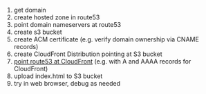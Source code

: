1. get domain
2. create hosted zone in route53
3. point domain nameservers at route53
4. create s3 bucket
5. create ACM certificate (e.g. verify domain ownership via CNAME records)
6. create CloudFront Distribution pointing at S3 bucket
7. [point route53 at CloudFront](https://docs.aws.amazon.com/Route53/latest/DeveloperGuide/routing-to-cloudfront-distribution.html) (e.g. with A and AAAA records for CloudFront)
8. upload index.html to S3 bucket
9. try in web browser, debug as needed

